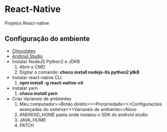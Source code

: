 # React-Native
Projetos React-native

## Configuração do ambiente
- [Chocolatey](https://chocolatey.org/)
- [Android Studio](https://developer.android.com/studio/install?hl=pt-br)
- Instalar NodeJS Python2 e JDK8
	1. Abrir o CMD
	2. Digitar o comando: **choco install nodejs-lts python2 jdk8**
- Instalar react-native CLI
	1. **npm install -g react-native-cli**
- instalar yarn
 	1. **choco install yarn**
- Criar Variaveis de ambientes
	1. Meu computador>>Botão direito>>>Prorpriedade>>>Configurações avançadas do sistema>>>Variaveis de ambiente>>Novo
	2. ANDROID_HOME pasta onde instalou o SDK do android studio
	3. JAVA_HOME 
	4. PATCH
    
